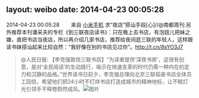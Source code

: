 layout: weibo
date: 2014-04-23 00:05:28
---
2014-04-23 00:05:28  &nbsp;&nbsp;&nbsp;&nbsp;&nbsp;&nbsp; 来自 <a href="http://app.weibo.com/t/feed/22zMnn" rel="nofollow">小米手机</a>
求“夜店”搭讪手段[心]//@南都周刊:另外推荐本刊潘采夫的专栏《到三联夜店读书》：只在晚上去书店，有泡妞儿把妹之嫌，直把书店当夜店，所以再介绍几家书店，推荐给夜间逛三联的年轻人，这样跟读书妹搭讪起来比较自然：“我好像在别的书店见过你”。http://t.cn/8sYO3J7
>  @人民日报: 【李克强致信三联书店】“为读者提供‘深夜书房’，这很有创意，是对‘全民阅读’的生动践行，喻示在快速变革的时代仍需一种内在的定力和沉静的品格。”世界读书日前夕，李克强总理向北京三联韬奋书店全体员工回信，希望他们把24小时不打烊书店打造成城市的精神地标，让不眠灯光引领手不释卷蔚然成风。 ​​​
>  ![图片](https://ww2.sinaimg.cn/large/a716fd45jw1efoq849ktej20c80jegnv.jpg)
